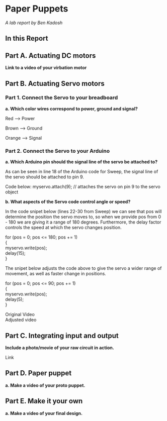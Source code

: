 # Paper Puppets

*A lab report by Ben Kadosh*

## In this Report

## Part A. Actuating DC motors

**Link to a video of your virbation motor**

## Part B. Actuating Servo motors

### Part 1. Connect the Servo to your breadboard

**a. Which color wires correspond to power, ground and signal?**

Red --> Power

Brown --> Ground

Orange --> Signal

### Part 2. Connect the Servo to your Arduino

**a. Which Arduino pin should the signal line of the servo be attached to?**

As can be seen in line 18 of the Arduino code for Sweep, the signal line of the servo should be attached to pin 9.

Code below: 
myservo.attach(9);  // attaches the servo on pin 9 to the servo object

**b. What aspects of the Servo code control angle or speed?**

In the code snipet below (lines 22-30 from Sweep) we can see that pos will determine the position the servo moves to, so when we provide pos from 0 - 180 we are giving it a range of 180 degrees. Furthermore, the delay factor controls the speed at which the servo changes position.

for (pos = 0; pos <= 180; pos += 1)  
{  
  myservo.write(pos);  
  delay(15);                       
}

The snipet below adjusts the code above to give the servo a wider range of movement, as well as faster change in positions. 


for (pos = 0; pos <= 90; pos += 1)  
{  
  myservo.write(pos);  
  delay(5);  
}

Original Video  
Adjusted video


## Part C. Integrating input and output

**Include a photo/movie of your raw circuit in action.**

Link

## Part D. Paper puppet

**a. Make a video of your proto puppet.**

## Part E. Make it your own

**a. Make a video of your final design.**
 
